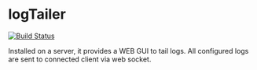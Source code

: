 # logTailer
[![Build Status](https://travis-ci.org/St-Ex/logTailer.svg?branch=master)](https://travis-ci.org/St-Ex/logTailer)

Installed on a server, it provides a WEB GUI to tail logs. All configured logs are sent to connected client via web socket.


